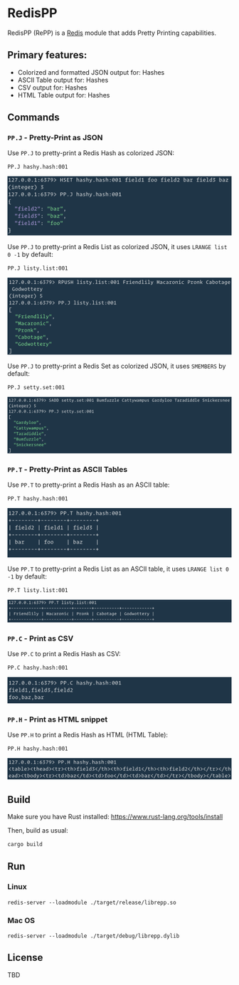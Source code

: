 # RedisPP

RedisPP (RePP) is a [Redis](https://redis.io/) module that adds Pretty Printing capabilities.

## Primary features:

* Colorized and formatted JSON output for: Hashes
* ASCII Table output for: Hashes
* CSV output for: Hashes
* HTML Table output for: Hashes

## Commands

### `PP.J` - Pretty-Print as JSON

Use `PP.J` to pretty-print a Redis Hash as colorized JSON:

```
PP.J hashy.hash:001
```

![PP.J](/docs/screenshots/pp.j.hash.png "PP.J w/ Hash")

Use `PP.J` to pretty-print a Redis List as colorized JSON, it uses `LRANGE list 0 -1` by
default:

```
PP.J listy.list:001
```

![PP.J](/docs/screenshots/pp.j.list.png "PP.J w/ List")

Use `PP.J` to pretty-print a Redis Set as colorized JSON, it uses `SMEMBERS` by
default:

```
PP.J setty.set:001
```

![PP.J](/docs/screenshots/pp.j.set.png "PP.J w/ Set")

### `PP.T` - Pretty-Print as ASCII Tables

Use `PP.T` to pretty-print a Redis Hash as an ASCII table:

```
PP.T hashy.hash:001
```

![PP.T](/docs/screenshots/pp.t.hash.png "PP.T w/ Hash")

Use `PP.T` to pretty-print a Redis List as an ASCII table, it uses `LRANGE list 0 -1` by
default:

```
PP.T listy.list:001
```

![PP.T](/docs/screenshots/pp.t.list.png "PP.T w/ List")

### `PP.C` - Print as CSV

Use `PP.C` to print a Redis Hash as CSV:

```
PP.C hashy.hash:001
```

![PP.C](/docs/screenshots/pp.c.hash.png "PP.C w/ Hash")

### `PP.H` - Print as HTML snippet

Use `PP.H` to print a Redis Hash as HTML (HTML Table):

```
PP.H hashy.hash:001
```

![PP.H](/docs/screenshots/pp.h.hash.png "PP.H w/ Hash")

## Build

Make sure you have Rust installed:
https://www.rust-lang.org/tools/install

Then, build as usual:

```bash
cargo build
```

## Run

### Linux

```
redis-server --loadmodule ./target/release/librepp.so
```

### Mac OS

```
redis-server --loadmodule ./target/debug/librepp.dylib
```

## License

TBD